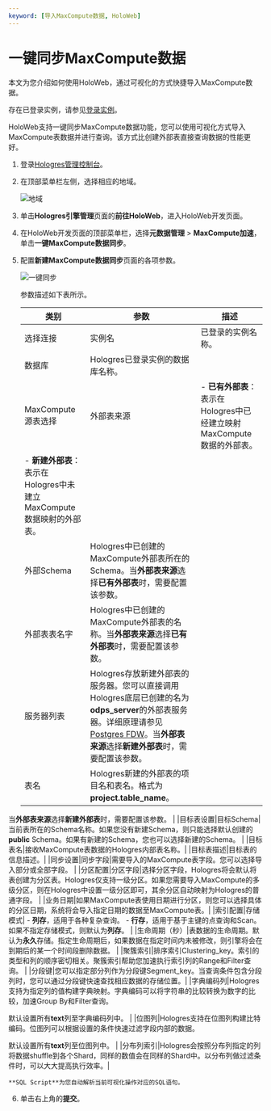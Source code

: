 ```yaml
---
keyword: [导入MaxCompute数据, HoloWeb]
---
```


# 一键同步MaxCompute数据

本文为您介绍如何使用HoloWeb，通过可视化的方式快捷导入MaxCompute数据。

存在已登录实例，请参见[登录实例](/cn.zh-CN/连接开发工具/HoloWeb/连接管理/登录实例.md)。

HoloWeb支持一键同步MaxCompute数据功能，您可以使用可视化方式导入MaxCompute表数据并进行查询。该方式比创建外部表直接查询数据的性能更好。

1.  登录[Hologres管理控制台](https://hologram.console.aliyun.com/#/instance)。

2.  在顶部菜单栏左侧，选择相应的地域。

    ![地域](https://static-aliyun-doc.oss-accelerate.aliyuncs.com/assets/img/zh-CN/4547818061/p141749.png)

3.  单击**Hologres引擎管理**页面的**前往HoloWeb**，进入HoloWeb开发页面。

4.  在HoloWeb开发页面的顶部菜单栏，选择**元数据管理** \> **MaxCompute加速**，单击**一键MaxCompute数据同步**。

5.  配置**新建MaxCompute数据同步**页面的各项参数。

    ![一键同步](https://static-aliyun-doc.oss-accelerate.aliyuncs.com/assets/img/zh-CN/9128321261/p273814.png)

    参数描述如下表所示。

    |类别|参数|描述|
    |--|--|--|
    |选择连接|实例名|已登录的实例名称。|
    |数据库|Hologres已登录实例的数据库名称。|
    |MaxCompute源表选择|外部表来源|    -   **已有外部表**：表示在Hologres中已经建立映射MaxCompute数据的外部表。
    -   **新建外部表**：表示在Hologres中未建立MaxCompute数据映射的外部表。 |
    |外部Schema|Hologres中已创建的MaxCompute外部表所在的Schema。当**外部表来源**选择**已有外部表**时，需要配置该参数。 |
    |外部表表名字|Hologres中已创建的MaxCompute外部表的名称。当**外部表来源**选择**已有外部表**时，需要配置该参数。 |
    |服务器列表|Hologres存放新建外部表的服务器。您可以直接调用Hologres底层已创建的名为**odps\_server**的外部表服务器。详细原理请参见[Postgres FDW](https://www.postgresql.org/docs/11/postgres-fdw.html?spm=a2c4g.11186623.2.11.7e476020Gyif3k)。当**外部表来源**选择**新建外部表**时，需要配置该参数。 |
    |表名|Hologres新建的外部表的项目名和表名。格式为**project.table\_name**。

当**外部表来源**选择**新建外部表**时，需要配置该参数。 |
    |目标表设置|目标Schema|当前表所在的Schema名称。如果您没有新建Schema，则只能选择默认创建的**public** Schema。如果有新建的Schema，您也可以选择新建的Schema。 |
    |目标表名|接收MaxCompute表数据的Hologres内部表名称。|
    |目标表描述|目标表的信息描述。|
    |同步设置|同步字段|需要导入的MaxCompute表字段。您可以选择导入部分或全部字段。 |
    |分区配置|分区字段|选择分区字段，Hologres将会默认将表创建为分区表。Hologres仅支持一级分区。如果您需要导入MaxCompute的多级分区，则在Hologres中设置一级分区即可，其余分区自动映射为Hologres的普通字段。 |
    |业务日期|如果MaxCompute表使用日期进行分区，则您可以选择具体的分区日期，系统将会导入指定日期的数据至MaxCompute表。|
    |索引配置|存储模式|    -   **列存**，适用于各种复杂查询。
    -   **行存**，适用于基于主键的点查询和Scan。
如果不指定存储模式，则默认为**列存**。 |
    |生命周期（秒）|表数据的生命周期。默认为**永久**存储。指定生命周期后，如果数据在指定时间内未被修改，则引擎将会在到期后的某一个时间段删除数据。 |
    |聚簇索引|排序索引Clustering\_key。索引的类型和列的顺序密切相关。聚簇索引帮助您加速执行索引列的Range和Filter查询。 |
    |分段键|您可以指定部分列作为分段键Segment\_key。当查询条件包含分段列时，您可以通过分段键快速查找相应数据的存储位置。|
    |字典编码列|Hologres支持为指定列的值构建字典映射。字典编码可以将字符串的比较转换为数字的比较，加速Group By和Filter查询。

默认设置所有**text**列至字典编码列中。 |
    |位图列|Hologres支持在位图列构建比特编码。位图列可以根据设置的条件快速过滤字段内部的数据。

默认设置所有**text**列至位图列中。 |
    |分布列索引|Hologres会按照分布列指定的列将数据shuffle到各个Shard，同样的数值会在同样的Shard中。以分布列做过滤条件时，可以大大提高执行效率。|

    **SQL Script**为您自动解析当前可视化操作对应的SQL语句。

6.  单击右上角的**提交**。


